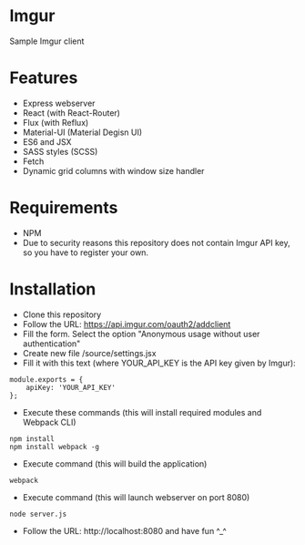 # Imgur
Sample Imgur client

# Features
* Express webserver
* React (with React-Router)
* Flux (with Reflux)
* Material-UI (Material Degisn UI)
* ES6 and JSX
* SASS styles (SCSS)
* Fetch
* Dynamic grid columns with window size handler

# Requirements
* NPM
* Due to security reasons this repository does not contain Imgur API key, so you have to register your own.

# Installation
* Clone this repository
* Follow the URL: https://api.imgur.com/oauth2/addclient
* Fill the form. Select the option "Anonymous usage without user authentication"
* Create new file /source/settings.jsx
* Fill it with this text (where YOUR_API_KEY is the API key given by Imgur):
```
module.exports = {
    apiKey: 'YOUR_API_KEY'
};
```
* Execute these commands (this will install required modules and Webpack CLI)
```
npm install
npm install webpack -g
```
* Execute command (this will build the application)
```
webpack
```
* Execute command (this will launch webserver on port 8080)
```
node server.js
```
* Follow the URL: http://localhost:8080 and have fun ^_^
